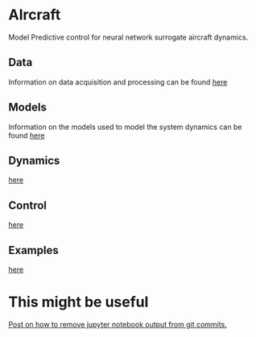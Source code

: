 
# AIrcraft

Model Predictive control for neural network surrogate aircraft dynamics.

## Data

Information on data acquisition and processing can be found [here](/docs/data.md)

## Models

Information on the models used to model the system dynamics can be found [here](/docs/models.md)

## Dynamics

[here](/docs/dynamics.md)

## Control

[here](/docs/control.md)

## Examples

[here](/docs/examples.md)

# This might be useful

[Post on how to remove jupyter notebook output from git commits.](https://gist.github.com/33eyes/431e3d432f73371509d176d0dfb95b6e)
